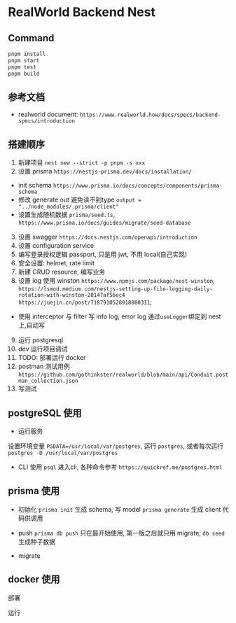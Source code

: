 # RealWorld Backend Nest

## Command
```bash
pnpm install
pnpm start
pnpm test
pnpm build
```

## 参考文档

- realworld document: `https://www.realworld.how/docs/specs/backend-specs/introduction`


## 搭建顺序

1. 新建项目 `nest new --strict -p pnpm -s xxx`
2. 设置 prisma `https://nestjs-prisma.dev/docs/installation/`
  - init schema `https://www.prisma.io/docs/concepts/components/prisma-schema`
  - 修改 generate out 避免读不到type `output = "../node_modules/.prisma/client"`
  - 设置生成随机数据 `prisma/seed.ts`, `https://www.prisma.io/docs/guides/migrate/seed-database`
3. 设置 swagger `https://docs.nestjs.com/openapi/introduction`
4. 设置 configuration service
5. 编写登录授权逻辑 passport, 只是用 jwt, 不用 local(自己实现)
6. 安全设置: helmet, rate limit
7. 新建 CRUD resource, 编写业务
8. 设置 log 使用 winston `https://www.npmjs.com/package/nest-winston`, `https://lsmod.medium.com/nestjs-setting-up-file-logging-daily-rotation-with-winston-28147af56ec4`  `https://juejin.cn/post/7187910528918880311`;
  - 使用 interceptor 与 filter 写 info log; error log 通过`useLogger`绑定到 nest 上,自动写
9. 运行 postgresql
10. dev 运行项目调试
11. TODO: 部署运行 docker
12. postman 测试用例 `https://github.com/gothinkster/realworld/blob/main/api/Conduit.postman_collection.json`
13. 写测试

## postgreSQL 使用

- 运行服务

设置环境变量 `PGDATA=/usr/local/var/postgres`, 运行 `postgres`,
或者每次运行 `postgres -D /usr/local/var/postgres`

- CLI 使用
`psql` 进入cli,
各种命令参考 `https://quickref.me/postgres.html`

## prisma 使用

- 初始化
`prisma init` 生成 schema, 写 model
`prisma generate` 生成 client 代码供调用

- push
`prisma db push` 只在最开始使用, 第一版之后就只用 migrate; `db seed` 生成种子数据

- migrate

## docker 使用

部署

运行
